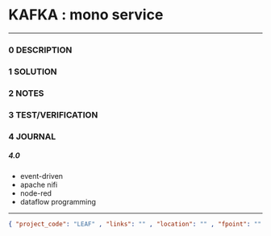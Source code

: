 # KAFKA : mono service
--------------------------------
### 0 DESCRIPTION


### 1 SOLUTION


### 2 NOTES


### 3 TEST/VERIFICATION


### 4 JOURNAL
##### 4.0
- event-driven
- apache nifi
- node-red
- dataflow programming



--------------------------------
```json
{ "project_code": "LEAF" , "links": "" , "location": "" , "fpoint": "" }
```
